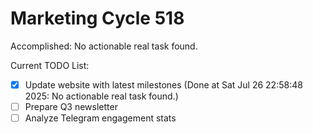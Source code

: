 # Marketing Cycle 518

Accomplished: No actionable real task found.

Current TODO List:

- [x] Update website with latest milestones  (Done at Sat Jul 26 22:58:48 2025: No actionable real task found.)
- [ ] Prepare Q3 newsletter
- [ ] Analyze Telegram engagement stats